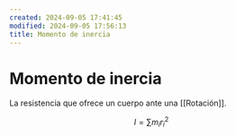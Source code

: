```yaml
---
created: 2024-09-05 17:41:45
modified: 2024-09-05 17:56:13
title: Momento de inercia
---
```


# Momento de inercia

La resistencia que ofrece un cuerpo ante una [[Rotación]].

$$
I =
\sum m_i r_i^2
$$
